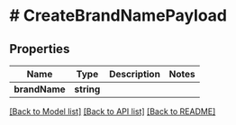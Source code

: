 # # CreateBrandNamePayload

## Properties

Name | Type | Description | Notes
------------ | ------------- | ------------- | -------------
**brandName** | **string** |  |

[[Back to Model list]](../../README.md#models) [[Back to API list]](../../README.md#endpoints) [[Back to README]](../../README.md)
